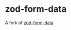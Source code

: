 # zod-form-data

A fork of [zod-form-data](https://github.com/airjp73/remix-validated-form/tree/main/packages/zod-form-data)
